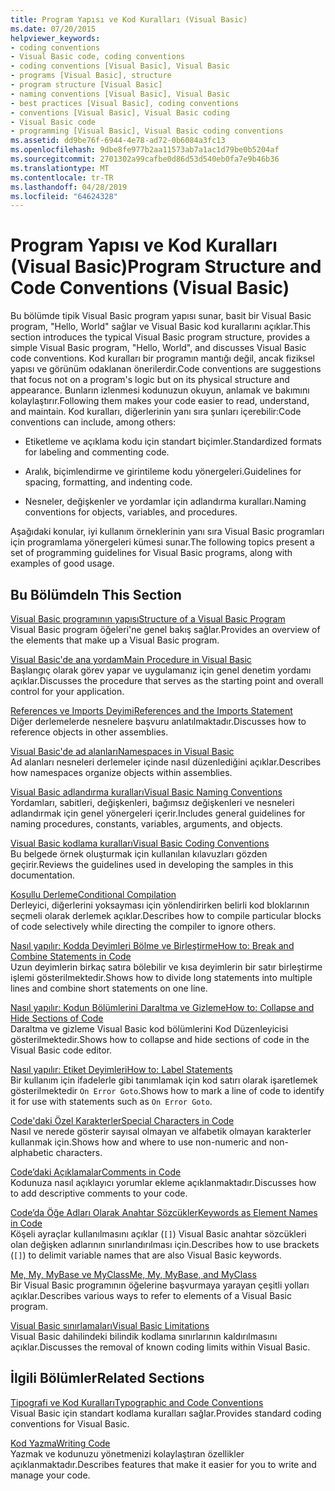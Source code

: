 ```yaml
---
title: Program Yapısı ve Kod Kuralları (Visual Basic)
ms.date: 07/20/2015
helpviewer_keywords:
- coding conventions
- Visual Basic code, coding conventions
- coding conventions [Visual Basic], Visual Basic
- programs [Visual Basic], structure
- program structure [Visual Basic]
- naming conventions [Visual Basic], Visual Basic
- best practices [Visual Basic], coding conventions
- conventions [Visual Basic], Visual Basic coding
- Visual Basic code
- programming [Visual Basic], Visual Basic coding conventions
ms.assetid: dd9be76f-6944-4e78-ad72-0b6084a3fc13
ms.openlocfilehash: 9dbe8fe977b2aa11573ab7a1ac1d79be0b5204af
ms.sourcegitcommit: 2701302a99cafbe0d86d53d540eb0fa7e9b46b36
ms.translationtype: MT
ms.contentlocale: tr-TR
ms.lasthandoff: 04/28/2019
ms.locfileid: "64624328"
---
```

# <a name="program-structure-and-code-conventions-visual-basic"></a><span data-ttu-id="82067-102">Program Yapısı ve Kod Kuralları (Visual Basic)</span><span class="sxs-lookup"><span data-stu-id="82067-102">Program Structure and Code Conventions (Visual Basic)</span></span>
<span data-ttu-id="82067-103">Bu bölümde tipik Visual Basic program yapısı sunar, basit bir Visual Basic program, "Hello, World" sağlar ve Visual Basic kod kurallarını açıklar.</span><span class="sxs-lookup"><span data-stu-id="82067-103">This section introduces the typical Visual Basic program structure, provides a simple Visual Basic program, "Hello, World", and discusses Visual Basic code conventions.</span></span> <span data-ttu-id="82067-104">Kod kuralları bir programın mantığı değil, ancak fiziksel yapısı ve görünüm odaklanan önerilerdir.</span><span class="sxs-lookup"><span data-stu-id="82067-104">Code conventions are suggestions that focus not on a program's logic but on its physical structure and appearance.</span></span> <span data-ttu-id="82067-105">Bunların izlenmesi kodunuzun okuyun, anlamak ve bakımını kolaylaştırır.</span><span class="sxs-lookup"><span data-stu-id="82067-105">Following them makes your code easier to read, understand, and maintain.</span></span> <span data-ttu-id="82067-106">Kod kuralları, diğerlerinin yanı sıra şunları içerebilir:</span><span class="sxs-lookup"><span data-stu-id="82067-106">Code conventions can include, among others:</span></span>  
  
- <span data-ttu-id="82067-107">Etiketleme ve açıklama kodu için standart biçimler.</span><span class="sxs-lookup"><span data-stu-id="82067-107">Standardized formats for labeling and commenting code.</span></span>  
  
- <span data-ttu-id="82067-108">Aralık, biçimlendirme ve girintileme kodu yönergeleri.</span><span class="sxs-lookup"><span data-stu-id="82067-108">Guidelines for spacing, formatting, and indenting code.</span></span>  
  
- <span data-ttu-id="82067-109">Nesneler, değişkenler ve yordamlar için adlandırma kuralları.</span><span class="sxs-lookup"><span data-stu-id="82067-109">Naming conventions for objects, variables, and procedures.</span></span>  
  
 <span data-ttu-id="82067-110">Aşağıdaki konular, iyi kullanım örneklerinin yanı sıra Visual Basic programları için programlama yönergeleri kümesi sunar.</span><span class="sxs-lookup"><span data-stu-id="82067-110">The following topics present a set of programming guidelines for Visual Basic programs, along with examples of good usage.</span></span>  
  
## <a name="in-this-section"></a><span data-ttu-id="82067-111">Bu Bölümde</span><span class="sxs-lookup"><span data-stu-id="82067-111">In This Section</span></span>  
 [<span data-ttu-id="82067-112">Visual Basic programının yapısı</span><span class="sxs-lookup"><span data-stu-id="82067-112">Structure of a Visual Basic Program</span></span>](../../../visual-basic/programming-guide/program-structure/structure-of-a-visual-basic-program.md)  
 <span data-ttu-id="82067-113">Visual Basic program öğeleri'ne genel bakış sağlar.</span><span class="sxs-lookup"><span data-stu-id="82067-113">Provides an overview of the elements that make up a Visual Basic program.</span></span>  
  
 [<span data-ttu-id="82067-114">Visual Basic'de ana yordam</span><span class="sxs-lookup"><span data-stu-id="82067-114">Main Procedure in Visual Basic</span></span>](../../../visual-basic/programming-guide/program-structure/main-procedure.md)  
 <span data-ttu-id="82067-115">Başlangıç olarak görev yapar ve uygulamanız için genel denetim yordamı açıklar.</span><span class="sxs-lookup"><span data-stu-id="82067-115">Discusses the procedure that serves as the starting point and overall control for your application.</span></span>  
  
 [<span data-ttu-id="82067-116">References ve Imports Deyimi</span><span class="sxs-lookup"><span data-stu-id="82067-116">References and the Imports Statement</span></span>](../../../visual-basic/programming-guide/program-structure/references-and-the-imports-statement.md)  
 <span data-ttu-id="82067-117">Diğer derlemelerde nesnelere başvuru anlatılmaktadır.</span><span class="sxs-lookup"><span data-stu-id="82067-117">Discusses how to reference objects in other assemblies.</span></span>  
  
 [<span data-ttu-id="82067-118">Visual Basic'de ad alanları</span><span class="sxs-lookup"><span data-stu-id="82067-118">Namespaces in Visual Basic</span></span>](../../../visual-basic/programming-guide/program-structure/namespaces.md)  
 <span data-ttu-id="82067-119">Ad alanları nesneleri derlemeler içinde nasıl düzenlediğini açıklar.</span><span class="sxs-lookup"><span data-stu-id="82067-119">Describes how namespaces organize objects within assemblies.</span></span>  
  
 [<span data-ttu-id="82067-120">Visual Basic adlandırma kuralları</span><span class="sxs-lookup"><span data-stu-id="82067-120">Visual Basic Naming Conventions</span></span>](../../../visual-basic/programming-guide/program-structure/naming-conventions.md)  
 <span data-ttu-id="82067-121">Yordamları, sabitleri, değişkenleri, bağımsız değişkenleri ve nesneleri adlandırmak için genel yönergeleri içerir.</span><span class="sxs-lookup"><span data-stu-id="82067-121">Includes general guidelines for naming procedures, constants, variables, arguments, and objects.</span></span>  
  
 [<span data-ttu-id="82067-122">Visual Basic kodlama kuralları</span><span class="sxs-lookup"><span data-stu-id="82067-122">Visual Basic Coding Conventions</span></span>](../../../visual-basic/programming-guide/program-structure/coding-conventions.md)  
 <span data-ttu-id="82067-123">Bu belgede örnek oluşturmak için kullanılan kılavuzları gözden geçirir.</span><span class="sxs-lookup"><span data-stu-id="82067-123">Reviews the guidelines used in developing the samples in this documentation.</span></span>  
  
 [<span data-ttu-id="82067-124">Koşullu Derleme</span><span class="sxs-lookup"><span data-stu-id="82067-124">Conditional Compilation</span></span>](../../../visual-basic/programming-guide/program-structure/conditional-compilation.md)  
 <span data-ttu-id="82067-125">Derleyici, diğerlerini yoksayması için yönlendirirken belirli kod bloklarının seçmeli olarak derlemek açıklar.</span><span class="sxs-lookup"><span data-stu-id="82067-125">Describes how to compile particular blocks of code selectively while directing the compiler to ignore others.</span></span>  
  
 [<span data-ttu-id="82067-126">Nasıl yapılır: Kodda Deyimleri Bölme ve Birleştirme</span><span class="sxs-lookup"><span data-stu-id="82067-126">How to: Break and Combine Statements in Code</span></span>](../../../visual-basic/programming-guide/program-structure/how-to-break-and-combine-statements-in-code.md)  
 <span data-ttu-id="82067-127">Uzun deyimlerin birkaç satıra bölebilir ve kısa deyimlerin bir satır birleştirme işlemi gösterilmektedir.</span><span class="sxs-lookup"><span data-stu-id="82067-127">Shows how to divide long statements into multiple lines and combine short statements on one line.</span></span>  
  
 [<span data-ttu-id="82067-128">Nasıl yapılır: Kodun Bölümlerini Daraltma ve Gizleme</span><span class="sxs-lookup"><span data-stu-id="82067-128">How to: Collapse and Hide Sections of Code</span></span>](../../../visual-basic/programming-guide/program-structure/how-to-collapse-and-hide-sections-of-code.md)  
 <span data-ttu-id="82067-129">Daraltma ve gizleme Visual Basic kod bölümlerini Kod Düzenleyicisi gösterilmektedir.</span><span class="sxs-lookup"><span data-stu-id="82067-129">Shows how to collapse and hide sections of code in the Visual Basic code editor.</span></span>  
  
 [<span data-ttu-id="82067-130">Nasıl yapılır: Etiket Deyimleri</span><span class="sxs-lookup"><span data-stu-id="82067-130">How to: Label Statements</span></span>](../../../visual-basic/programming-guide/program-structure/how-to-label-statements.md)  
 <span data-ttu-id="82067-131">Bir kullanım için ifadelerle gibi tanımlamak için kod satırı olarak işaretlemek gösterilmektedir `On Error Goto`.</span><span class="sxs-lookup"><span data-stu-id="82067-131">Shows how to mark a line of code to identify it for use with statements such as `On Error Goto`.</span></span>  
  
 [<span data-ttu-id="82067-132">Code'daki Özel Karakterler</span><span class="sxs-lookup"><span data-stu-id="82067-132">Special Characters in Code</span></span>](../../../visual-basic/programming-guide/program-structure/special-characters-in-code.md)  
 <span data-ttu-id="82067-133">Nasıl ve nerede gösterir sayısal olmayan ve alfabetik olmayan karakterler kullanmak için.</span><span class="sxs-lookup"><span data-stu-id="82067-133">Shows how and where to use non-numeric and non-alphabetic characters.</span></span>  
  
 [<span data-ttu-id="82067-134">Code’daki Açıklamalar</span><span class="sxs-lookup"><span data-stu-id="82067-134">Comments in Code</span></span>](../../../visual-basic/programming-guide/program-structure/comments-in-code.md)  
 <span data-ttu-id="82067-135">Kodunuza nasıl açıklayıcı yorumlar ekleme açıklanmaktadır.</span><span class="sxs-lookup"><span data-stu-id="82067-135">Discusses how to add descriptive comments to your code.</span></span>  
  
 [<span data-ttu-id="82067-136">Code’da Öğe Adları Olarak Anahtar Sözcükler</span><span class="sxs-lookup"><span data-stu-id="82067-136">Keywords as Element Names in Code</span></span>](../../../visual-basic/programming-guide/program-structure/keywords-as-element-names-in-code.md)  
 <span data-ttu-id="82067-137">Köşeli ayraçlar kullanılmasını açıklar (`[]`) Visual Basic anahtar sözcükleri olan değişken adlarının sınırlandırılması için.</span><span class="sxs-lookup"><span data-stu-id="82067-137">Describes how to use brackets (`[]`) to delimit variable names that are also Visual Basic keywords.</span></span>  
  
 [<span data-ttu-id="82067-138">Me, My, MyBase ve MyClass</span><span class="sxs-lookup"><span data-stu-id="82067-138">Me, My, MyBase, and MyClass</span></span>](../../../visual-basic/programming-guide/program-structure/me-my-mybase-and-myclass.md)  
 <span data-ttu-id="82067-139">Bir Visual Basic programının öğelerine başvurmaya yarayan çeşitli yolları açıklar.</span><span class="sxs-lookup"><span data-stu-id="82067-139">Describes various ways to refer to elements of a Visual Basic program.</span></span>  
  
 [<span data-ttu-id="82067-140">Visual Basic sınırlamaları</span><span class="sxs-lookup"><span data-stu-id="82067-140">Visual Basic Limitations</span></span>](../../../visual-basic/programming-guide/program-structure/limitations.md)  
 <span data-ttu-id="82067-141">Visual Basic dahilindeki bilindik kodlama sınırlarının kaldırılmasını açıklar.</span><span class="sxs-lookup"><span data-stu-id="82067-141">Discusses the removal of known coding limits within Visual Basic.</span></span>  
  
## <a name="related-sections"></a><span data-ttu-id="82067-142">İlgili Bölümler</span><span class="sxs-lookup"><span data-stu-id="82067-142">Related Sections</span></span>  
 [<span data-ttu-id="82067-143">Tipografi ve Kod Kuralları</span><span class="sxs-lookup"><span data-stu-id="82067-143">Typographic and Code Conventions</span></span>](../../../visual-basic/language-reference/typographic-and-code-conventions.md)  
 <span data-ttu-id="82067-144">Visual Basic için standart kodlama kuralları sağlar.</span><span class="sxs-lookup"><span data-stu-id="82067-144">Provides standard coding conventions for Visual Basic.</span></span>  
  
 [<span data-ttu-id="82067-145">Kod Yazma</span><span class="sxs-lookup"><span data-stu-id="82067-145">Writing Code</span></span>](/visualstudio/ide/writing-code-in-the-code-and-text-editor)  
 <span data-ttu-id="82067-146">Yazmak ve kodunuzu yönetmenizi kolaylaştıran özellikler açıklanmaktadır.</span><span class="sxs-lookup"><span data-stu-id="82067-146">Describes features that make it easier for you to write and manage your code.</span></span>
